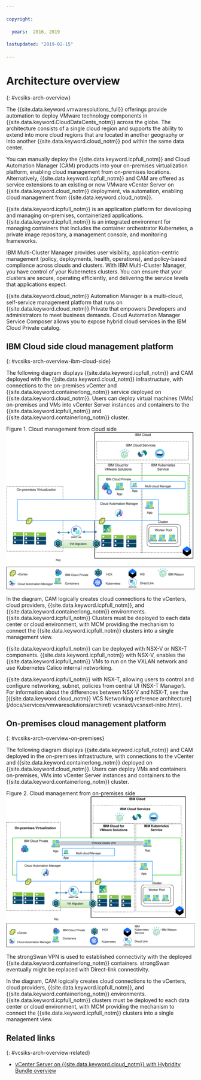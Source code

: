 ```yaml
---

copyright:

  years:  2016, 2019

lastupdated: "2019-02-15"

---
```


# Architecture overview
{: #vcsiks-arch-overview}

The {{site.data.keyword.vmwaresolutions_full}} offerings provide automation to deploy VMware technology components in {{site.data.keyword.CloudDataCents_notm}} across the globe. The architecture consists of a single cloud region and supports the ability to extend into more cloud regions that are located in another geography or into another {{site.data.keyword.cloud_notm}} pod within the same data center.

You can manually deploy the {{site.data.keyword.icpfull_notm}} and Cloud Automation Manager (CAM) products into your on-premises virtualization platform,
enabling cloud management from on-premises locations. Alternatively, {{site.data.keyword.icpfull_notm}}
and CAM are offered as service extensions to an existing or new VMware
vCenter Server on {{site.data.keyword.cloud_notm}} deployment, via automation, enabling
cloud management from {{site.data.keyword.cloud_notm}}.

{{site.data.keyword.icpfull_notm}} is an application platform for developing and managing on-premises,
containerized applications. {{site.data.keyword.icpfull_notm}} is an integrated environment for managing
containers that includes the container orchestrator Kubernetes, a
private image repository, a management console, and monitoring
frameworks.

IBM Multi-Cluster Manager provides user visibility, application-centric
management (policy, deployments, health, operations), and policy-based
compliance across clouds and clusters. With IBM Multi-Cluster Manager,
you have control of your Kubernetes clusters. You can ensure that your
clusters are secure, operating efficiently, and delivering the service
levels that applications expect.

{{site.data.keyword.cloud_notm}} Automation Manager is a multi-cloud, self-service management
platform that runs on {{site.data.keyword.cloud_notm}} Private that empowers Developers and
administrators to meet business demands. Cloud Automation Manager
Service Composer allows you to expose hybrid cloud services in the IBM
Cloud Private catalog.

## IBM Cloud side cloud management platform
{: #vcsiks-arch-overview-ibm-cloud-side}

The following diagram displays {{site.data.keyword.icpfull_notm}} and CAM deployed with the {{site.data.keyword.cloud_notm}}
infrastructure, with connections to the on-premises vCenter and {{site.data.keyword.containerlong_notm}} service deployed on {{site.data.keyword.cloud_notm}}. Users can deploy virtual machines (VMs) on-premises and VMs into vCenter Server
instances and containers to the {{site.data.keyword.icpfull_notm}} and {{site.data.keyword.containerlong_notm}} cluster.

Figure 1. Cloud management from cloud side
![On cloud - cloud management](vcsiks-oncloud-cloudmgt.svg)

In the diagram, CAM logically creates cloud connections to the vCenters,
cloud providers, {{site.data.keyword.icpfull_notm}}, and {{site.data.keyword.containerlong_notm}} environments. {{site.data.keyword.icpfull_notm}} Clusters must be
deployed to each data center or cloud environment, with MCM providing the
mechanism to connect the {{site.data.keyword.icpfull_notm}} clusters into a single management view.

{{site.data.keyword.icpfull_notm}} can be deployed with NSX-V or NSX-T components. {{site.data.keyword.icpfull_notm}} with NSX-V,
enables the {{site.data.keyword.icpfull_notm}} VMs to run on the VXLAN network and use
Kubernetes Calico internal networking.

{{site.data.keyword.icpfull_notm}} with NSX-T, allowing users to control and configure networking,
subnet, policies from central UI (NSX-T Manager). For information about the differences between NSX-V and NSX-T, see the [{{site.data.keyword.cloud_notm}} VCS Networking reference architecture](/docs/services/vmwaresolutions/archiref/
vcsnsxt/vcsnsxt-intro.html).

## On-premises cloud management platform
{: #vcsiks-arch-overview-on-premises}

The following diagram displays {{site.data.keyword.icpfull_notm}} and CAM deployed in the on-premises
infrastructure, with connections to the vCenter and {{site.data.keyword.containerlong_notm}} deployed on {{site.data.keyword.cloud_notm}}. Users can deploy VMs and containers
on-premises, VMs into vCenter Server instances and containers
to the {{site.data.keyword.containerlong_notm}} cluster.

Figure 2. Cloud management from on-premises side
![On-premises - cloud management](vcsiks-onprem-cloudmgt.svg)

The strongSwan VPN is used to established connectivity with the deployed
{{site.data.keyword.containerlong_notm}} containers. strongSwan eventually might be replaced with Direct-link
connectivity.

In the diagram, CAM logically creates cloud connections to the vCenters,
cloud providers, {{site.data.keyword.icpfull_notm}}, and {{site.data.keyword.containerlong_notm}} environments. {{site.data.keyword.icpfull_notm}} clusters must be
deployed to each data center or cloud environment, with MCM providing the
mechanism to connect the {{site.data.keyword.icpfull_notm}} clusters into a single management view.

## Related links
{: #vcsiks-arch-overview-related}

* [vCenter Server on {{site.data.keyword.cloud_notm}} with Hybridity Bundle overview](/docs/services/vmwaresolutions/archiref/vcs/vcs-hybridity-intro.html)
